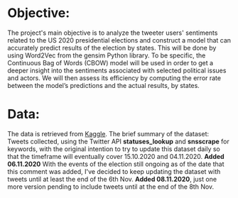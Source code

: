# Objective:
The project's main objective is to analyze the tweeter users' sentiments related to the US 2020 presidential elections and construct a model that can accurately predict results of the election by states. This will be done by using Word2Vec from the gensim Python library. To be specific, the Continuous Bag of Words (CBOW) model will be used in order to get a deeper insight into the sentiments associated with selected political issues and actors. We will then assess its efficiency by computing the error rate between the model’s predictions and the actual results, by states.

# Data:
The data is retrieved from [Kaggle](https://www.kaggle.com/datasets/manchunhui/us-election-2020-tweets).
The brief summary of the dataset: Tweets collected, using the Twitter API **statuses_lookup** and **snsscrape** for keywords, with the original intention to try to update this dataset daily so that the timeframe will eventually cover 15.10.2020 and 04.11.2020. **Added 06.11.2020** With the events of the election still ongoing as of the date that this comment was added, I've decided to keep updating the dataset with tweets until at least the end of the 6th Nov. **Added 08.11.2020**, just one more version pending to include tweets until at the end of the 8th Nov.
